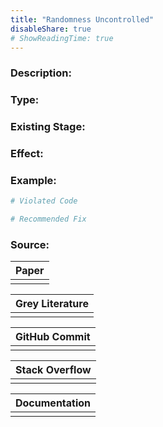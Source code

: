 ```yaml
---
title: "Randomness Uncontrolled"
disableShare: true
# ShowReadingTime: true
---
```


### Description:


### Type:


### Existing Stage:


### Effect:


### Example:

```python
# Violated Code

# Recommended Fix

```

### Source:

| Paper           |
| --------------- |
|                 |


| Grey Literature |
| --------------- |
|                 |

| GitHub Commit   |
| --------------- |
|                 |

| Stack Overflow  |
| --------------- |
|                 |

| Documentation   |
| --------------- |
|                 |



